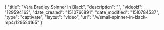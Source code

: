 {
    "title": "Vera Bradley Spinner in Black",
    "description": "",
    "videoid": "129594165",
    "date_created": "1510760891",
    "date_modified": "1510784537",
    "type": "captivate",
    "layout": "video",
    "url": "\/v\/small-spinner-in-black-mp4\/129594165"
}